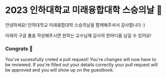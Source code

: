 # 2023 인하대학교 미래융합대학 스승의날 📓

안녕하세요! 인하대학교 미래융합대학 스승의날을 함께해주셔서 감사합니다 :)

아래의 구글 폼을 작성해주시면 원하는 교수님께 감사의 한마디를 남길 수 있어요!


### Congrats :tada:

You've sucessfully creted a pull request! You're changes will now have to be reviewed. If you're filled out your details correctly your pull request will be approved and you will show up on the 
guestbook.
